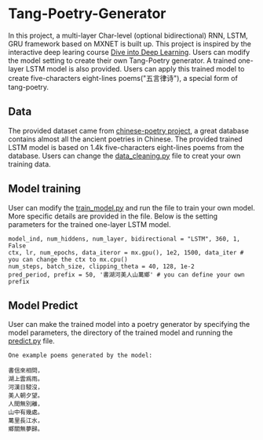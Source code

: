 Tang-Poetry-Generator
============

In this project, a multi-layer Char-level (optional bidirectional) RNN, LSTM, GRU framework based on MXNET is built up. This project is inspired by the interactive deep learing course [Dive into Deep Learning](https://d2l.ai/). 
Users can modify the model setting to create their own Tang-Poetry generator. A trained one-layer LSTM model is also provided. Users can apply this trained model to create five-characters eight-lines poems("五言律诗"), a special form of tang-poetry.

Data
------------

The provided dataset came from [chinese-poetry project](https://github.com/chinese-poetry/chinese-poetry), a great database contains almost all the ancient poetries in Chinese. The provided trained LSTM model is based on 1.4k five-characters eight-lines poems from the database. Users can change the [data_cleaning.py](/data_cleaning.py) file to creat your own training data.

Model training
------------

User can modify the [train_model.py](/train_model.py) and run the file to train your own model. More specific details are provided in the file. Below is the setting parameters for the trained one-layer LSTM model.

```
model_ind, num_hiddens, num_layer, bidirectional = "LSTM", 360, 1, False
ctx, lr, num_epochs, data_iteror = mx.gpu(), 1e2, 1500, data_iter # you can change the ctx to mx.cpu()
num_steps, batch_size, clipping_theta = 40, 128, 1e-2
pred_period, prefix = 50, '書湖河美人山萬鄉' # you can define your own prefix
```

Model Predict
------------

User can make the trained model into a poetry generator by specifying the model parameters, the directory of the trained model and running the [predict.py](/predict.py) file.
```
One example poems generated by the model:

書信來相問，
湖上雲爲雨。
河漢日駸沒，
美人朝夕望。
人間無別離，
山中有幾處。
萬里長江水，
鄉關無夢歸。

```

